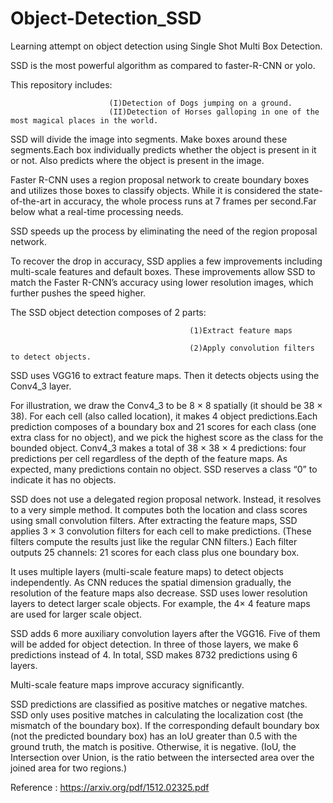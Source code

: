 # Object-Detection_SSD
Learning attempt on object detection using Single Shot Multi Box Detection.

SSD is the most powerful algorithm as compared to faster-R-CNN or yolo.

This repository includes:
                          
                          (I)Detection of Dogs jumping on a ground.
                          (II)Detection of Horses galloping in one of the most magical places in the world. 

SSD will divide the image into segments. Make boxes around these segments.Each box individually predicts whether the object is present in it or not.
Also predicts where the object is present in the image.

Faster R-CNN uses a region proposal network to create boundary boxes and utilizes those boxes to classify objects. 
While it is considered the state-of-the-art in accuracy, the whole process runs at 7 frames per second.Far below what a real-time processing needs. 
 
SSD speeds up the process by eliminating the need of the region proposal network.
 
To recover the drop in accuracy, SSD applies a few improvements including multi-scale features and default boxes. 
These improvements allow SSD to match the Faster R-CNN’s accuracy using lower resolution images, which further pushes the speed higher.

The SSD object detection composes of 2 parts:

                                            (1)Extract feature maps
   
                                            (2)Apply convolution filters to detect objects.

SSD uses VGG16 to extract feature maps. Then it detects objects using the Conv4_3 layer. 

For illustration, we draw the Conv4_3 to be 8 × 8 spatially (it should be 38 × 38). For each cell (also called location), it makes 4 object predictions.Each prediction composes of a boundary box and 21 scores for each class (one extra class for no object), and we pick the highest score as the class for the bounded object. Conv4_3 makes a total of 38 × 38 × 4 predictions: four predictions per cell regardless of the depth of the feature maps. As expected, many predictions contain no object. SSD reserves a class “0” to indicate it has no objects.

SSD does not use a delegated region proposal network. Instead, it resolves to a very simple method. It computes both the location and class scores using small convolution filters. After extracting the feature maps, SSD applies 3 × 3 convolution filters for each cell to make predictions. (These filters compute the results just like the regular CNN filters.) Each filter outputs 25 channels: 21 scores for each class plus one boundary box.

It uses multiple layers (multi-scale feature maps) to detect objects independently. As CNN reduces the spatial dimension gradually, the resolution of the feature maps also decrease. SSD uses lower resolution layers to detect larger scale objects. For example, the 4× 4 feature maps are used for larger scale object.

SSD adds 6 more auxiliary convolution layers after the VGG16. Five of them will be added for object detection. In three of those layers, we make 6 predictions instead of 4. In total, SSD makes 8732 predictions using 6 layers.

Multi-scale feature maps improve accuracy significantly. 

SSD predictions are classified as positive matches or negative matches. SSD only uses positive matches in calculating the localization cost (the mismatch of the boundary box). If the corresponding default boundary box (not the predicted boundary box) has an IoU greater than 0.5 with the ground truth, the match is positive. Otherwise, it is negative. (IoU, the Intersection over Union, is the ratio between the intersected area over the joined area for two regions.)

Reference : https://arxiv.org/pdf/1512.02325.pdf
